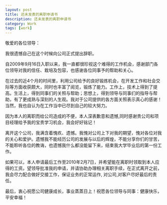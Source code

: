 ```yaml
---
layout: post
title: 还未发表的离职申请书
description: 还未发表的离职申请书
category: Work
tags: [work]
---
```


敬爱的各位领导：

我很遗憾自己在这个时候向公司正式提出辞职。

自2009年9月16日入职以来，我一直都很珍视这个难得的工作机会，感谢部门各位领导对我的信任、栽培及包容，也感谢各位同事予的帮助和关心。

在过去的近4个月的时间里，利用公司给予的良好锻炼机会，在开发工作和社会交际等方面收获颇大，同时也丰富了阅览，锻炼了能力。工作上，技术上得到了提高。生活上，得到同事们的关照与帮助；思想上，得到领导与同事们的指导与帮助，有了更成熟与深刻的人生观。我对于公司提供的各方面关照表示真心的感谢！当然，我也自认为在工作当中已尽到自己的较大努力。

因为本人的离职而给公司造成的不便，本人深表歉意和遗憾,同时感谢贵公司和项目经理给予我的宝贵学习机会，我会好好铭记！

离开这个公司，我满含着愧疚、遗憾。我愧对公司上下对我的期望，愧对各位对我的关心和爱护。遗憾我不能经历公司的发展与以后的辉煌，不能分享你们的甘苦，不能聆听各位的教诲，也遗憾我什么都没能留下来，结束我大学毕业后的第一份工作。

如果可以，本人申请最后工作至2010年2月7日，并希望能在离职时领取到本人应得的工资。望领导批准我的申请，并请协助办理相关离职手续，在正式离开之前，我会尽力配合做好交接工作，保证业务的正常运作, 对公司,对客户尽好最后的责任。

最后，衷心祝愿公司健康成长，事业蒸蒸日上！祝愿各位领导与同事：健康快乐，平安幸福！
